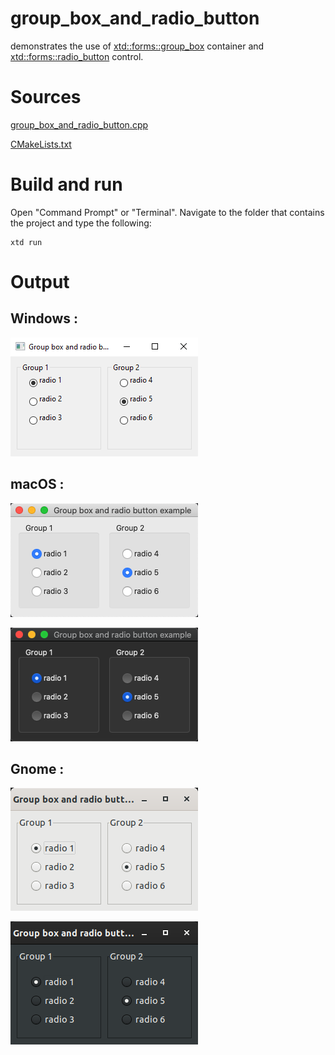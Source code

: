 # group_box_and_radio_button

demonstrates the use of [xtd::forms::group_box](../../../xtd.forms/include/xtd/forms/group_box.hpp) container and  [xtd::forms::radio_button](../../../xtd.forms/include/xtd/forms/radio_button.hpp) control.

# Sources

[group_box_and_radio_button.cpp](group_box_and_radio_button.cpp)

[CMakeLists.txt](CMakeLists.txt)

# Build and run

Open "Command Prompt" or "Terminal". Navigate to the folder that contains the project and type the following:

```shell
xtd run
```

# Output

## Windows :

![Screenshot](../../../docs/pictures/examples/group_box_and_radio_button_w.png)

## macOS :

![Screenshot](../../../docs/pictures/examples/group_box_and_radio_button_m.png)

![Screenshot](../../../docs/pictures/examples/group_box_and_radio_button_md.png)

## Gnome :

![Screenshot](../../../docs/pictures/examples/group_box_and_radio_button_g.png)

![Screenshot](../../../docs/pictures/examples/group_box_and_radio_button_gd.png)
